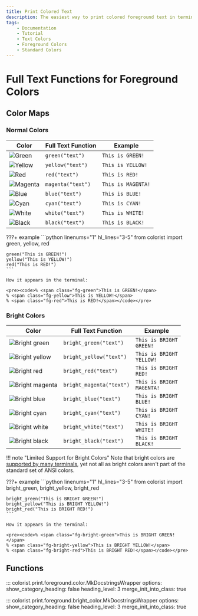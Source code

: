 ```yaml
---
title: Print Colored Text
description: The easiest way to print colored foreground text in terminal output using Colorist for Python. This documentation includes color maps and code examples.
tags:
    - Documentation
    - Tutorial
    - Text Colors
    - Foreground Colors
    - Standard Colors
---
```


# Full Text Functions for Foreground Colors
## Color Maps
### Normal Colors

| Color | Full Text Function | Example |
| ----- | ------------------ | ------- |
| ![Green](../../assets/images/colors/green_16x16.png) | `green("text")` | <code><span class="fg-green">This is GREEN!</span></code> |
| ![Yellow](../../assets/images/colors/yellow_16x16.png) | `yellow("text")` | <code><span class="fg-yellow">This is YELLOW!</span></code> |
| ![Red](../../assets/images/colors/red_16x16.png) | `red("text")` | <code><span class="fg-red">This is RED!</span></code> |
| ![Magenta](../../assets/images/colors/magenta_16x16.png) | `magenta("text")` | <code><span class="fg-magenta">This is MAGENTA!</span></code> |
| ![Blue](../../assets/images/colors/blue_16x16.png) | `blue("text")` | <code><span class="fg-blue">This is BLUE!</span></code> |
| ![Cyan](../../assets/images/colors/cyan_16x16.png) | `cyan("text")` | <code><span class="fg-cyan">This is CYAN!</span></code> |
| ![White](../../assets/images/colors/white_16x16.png) | `white("text")` | <code><span class="fg-white">This is WHITE!</span></code> |
| ![Black](../../assets/images/colors/black_16x16.png) | `black("text")` | <code><span class="fg-black">This is BLACK!</span></code> |

???+ example
    ```python linenums="1" hl_lines="3-5"
    from colorist import green, yellow, red

    green("This is GREEN!")
    yellow("This is YELLOW!")
    red("This is RED!")
    ```

    How it appears in the terminal:

    <pre><code>% <span class="fg-green">This is GREEN!</span>
    % <span class="fg-yellow">This is YELLOW!</span>
    % <span class="fg-red">This is RED!</span></code></pre>

### Bright Colors

| Color | Full Text Function | Example |
| ----- | ------------------ | ------- |
| ![Bright green](../../assets/images/colors/bright_green_16x16.png) | `bright_green("text")` | <code><span class="fg-bright-green">This is BRIGHT GREEN!</span></code> |
| ![Bright yellow](../../assets/images/colors/bright_yellow_16x16.png) | `bright_yellow("text")` | <code><span class="fg-bright-yellow">This is BRIGHT YELLOW!</span></code> |
| ![Bright red](../../assets/images/colors/bright_red_16x16.png) | `bright_red("text")` | <code><span class="fg-bright-red">This is BRIGHT RED!</span></code> |
| ![Bright magenta](../../assets/images/colors/bright_magenta_16x16.png) | `bright_magenta("text")` | <code><span class="fg-bright-magenta">This is BRIGHT MAGENTA!</span></code> |
| ![Bright blue](../../assets/images/colors/bright_blue_16x16.png) | `bright_blue("text")` | <code><span class="fg-bright-blue">This is BRIGHT BLUE!</span></code> |
| ![Bright cyan](../../assets/images/colors/bright_cyan_16x16.png) | `bright_cyan("text")` | <code><span class="fg-bright-cyan">This is BRIGHT CYAN!</span></code> |
| ![Bright white](../../assets/images/colors/bright_white_16x16.png) | `bright_white("text")` | <code><span class="fg-bright-white">This is BRIGHT WHITE!</span></code> |
| ![Bright black](../../assets/images/colors/bright_black_16x16.png) | `bright_black("text")` |  <code><span class="fg-bright-black">This is BRIGHT BLACK!</span></code> |

!!! note "Limited Support for Bright Colors"
    Note that bright colors are [supported by many terminals](../../user-guide/materials/terminal-support.md), yet not all as bright colors aren't part of the standard set of ANSI colors.

???+ example
    ```python linenums="1" hl_lines="3-5"
    from colorist import bright_green, bright_yellow, bright_red

    bright_green("This is BRIGHT GREEN!")
    bright_yellow("This is BRIGHT YELLOW!")
    bright_red("This is BRIGHT RED!")
    ```

    How it appears in the terminal:

    <pre><code>% <span class="fg-bright-green">This is BRIGHT GREEN!</span>
    % <span class="fg-bright-yellow">This is BRIGHT YELLOW!</span>
    % <span class="fg-bright-red">This is BRIGHT RED!</span></code></pre>

## Functions

::: colorist.print.foreground.color.MkDocstringsWrapper
    options:
      show_category_heading: false
      heading_level: 3
      merge_init_into_class: true

::: colorist.print.foreground.bright_color.MkDocstringsWrapper
    options:
      show_category_heading: false
      heading_level: 3
      merge_init_into_class: true
